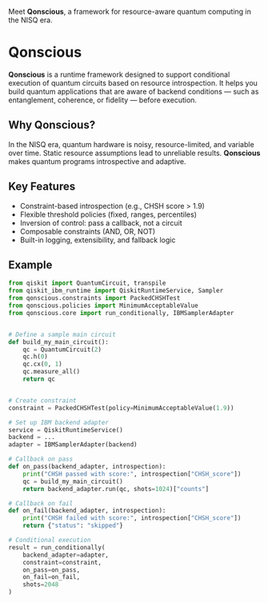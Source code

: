 Meet **Qonscious**, a framework for resource-aware quantum computing in the NISQ era.

# Qonscious

**Qonscious** is a runtime framework designed to support conditional execution of quantum circuits based on resource introspection. It helps you build quantum applications that are aware of backend conditions — such as entanglement, coherence, or fidelity — before execution.

## Why Qonscious?

In the NISQ era, quantum hardware is noisy, resource-limited, and variable over time. Static resource assumptions lead to unreliable results. **Qonscious** makes quantum programs introspective and adaptive.

## Key Features

- Constraint-based introspection (e.g., CHSH score > 1.9)
- Flexible threshold policies (fixed, ranges, percentiles)
- Inversion of control: pass a callback, not a circuit
- Composable constraints (AND, OR, NOT)
- Built-in logging, extensibility, and fallback logic

## Example

```python
from qiskit import QuantumCircuit, transpile
from qiskit_ibm_runtime import QiskitRuntimeService, Sampler
from qonscious.constraints import PackedCHSHTest
from qonscious.policies import MinimumAcceptableValue
from qonscious.core import run_conditionally, IBMSamplerAdapter


# Define a sample main circuit
def build_my_main_circuit():
    qc = QuantumCircuit(2)
    qc.h(0)
    qc.cx(0, 1)
    qc.measure_all()
    return qc


# Create constraint
constraint = PackedCHSHTest(policy=MinimumAcceptableValue(1.9))

# Set up IBM backend adapter
service = QiskitRuntimeService()
backend = ...
adapter = IBMSamplerAdapter(backend)

# Callback on pass
def on_pass(backend_adapter, introspection):
    print("CHSH passed with score:", introspection["CHSH_score"])
    qc = build_my_main_circuit()
    return backend_adapter.run(qc, shots=1024)["counts"]

# Callback on fail
def on_fail(backend_adapter, introspection):
    print("CHSH failed with score:", introspection["CHSH_score"])
    return {"status": "skipped"}

# Conditional execution
result = run_conditionally(
    backend_adapter=adapter,
    constraint=constraint,
    on_pass=on_pass,
    on_fail=on_fail,
    shots=2048
)

```
